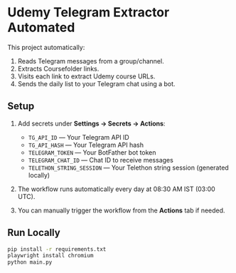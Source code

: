 # Udemy Telegram Extractor Automated

This project automatically:
1. Reads Telegram messages from a group/channel.
2. Extracts Coursefolder links.
3. Visits each link to extract Udemy course URLs.
4. Sends the daily list to your Telegram chat using a bot.

## Setup

1. Add secrets under **Settings → Secrets → Actions**:
   - `TG_API_ID` — Your Telegram API ID
   - `TG_API_HASH` — Your Telegram API hash
   - `TELEGRAM_TOKEN` — Your BotFather bot token
   - `TELEGRAM_CHAT_ID` — Chat ID to receive messages
   - `TELETHON_STRING_SESSION` — Your Telethon string session (generated locally)

2. The workflow runs automatically every day at 08:30 AM IST (03:00 UTC).

3. You can manually trigger the workflow from the **Actions** tab if needed.

## Run Locally

```bash
pip install -r requirements.txt
playwright install chromium
python main.py